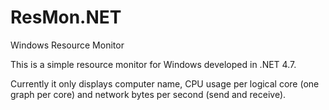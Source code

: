 # ResMon.NET
Windows Resource Monitor

This is a simple resource monitor for Windows developed in .NET 4.7.

Currently it only displays computer name, CPU usage per logical core (one graph per core) and network bytes per second (send and receive).
